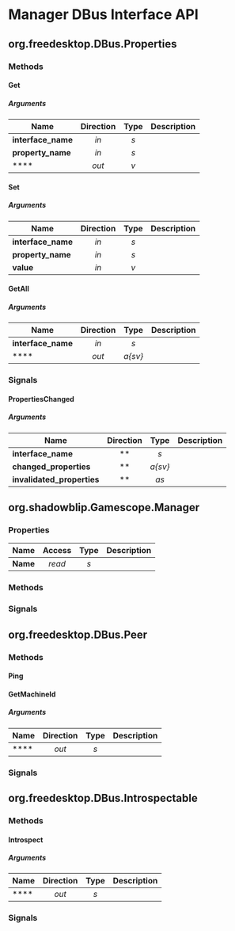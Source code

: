 # Manager DBus Interface API

## org.freedesktop.DBus.Properties

### Methods

#### Get

##### Arguments

| Name | Direction | Type | Description |
| --- | :---: | :---: | --- |
| **interface_name** | *in* | *s* |  |
| **property_name** | *in* | *s* |  |
| \*\*\*\* | *out* | *v* |  |

#### Set

##### Arguments

| Name | Direction | Type | Description |
| --- | :---: | :---: | --- |
| **interface_name** | *in* | *s* |  |
| **property_name** | *in* | *s* |  |
| **value** | *in* | *v* |  |

#### GetAll

##### Arguments

| Name | Direction | Type | Description |
| --- | :---: | :---: | --- |
| **interface_name** | *in* | *s* |  |
| \*\*\*\* | *out* | *a{sv}* |  |

### Signals

#### PropertiesChanged

##### Arguments

| Name | Direction | Type | Description |
| --- | :---: | :---: | --- |
| **interface_name** | \*\* | *s* |  |
| **changed_properties** | \*\* | *a{sv}* |  |
| **invalidated_properties** | \*\* | *as* |  |

## org.shadowblip.Gamescope.Manager

### Properties

| Name | Access | Type | Description |
| --- | :---: | :---: | --- |
| **Name** | *read* | *s* |  |

### Methods

### Signals

## org.freedesktop.DBus.Peer

### Methods

#### Ping

#### GetMachineId

##### Arguments

| Name | Direction | Type | Description |
| --- | :---: | :---: | --- |
| \*\*\*\* | *out* | *s* |  |

### Signals

## org.freedesktop.DBus.Introspectable

### Methods

#### Introspect

##### Arguments

| Name | Direction | Type | Description |
| --- | :---: | :---: | --- |
| \*\*\*\* | *out* | *s* |  |

### Signals
